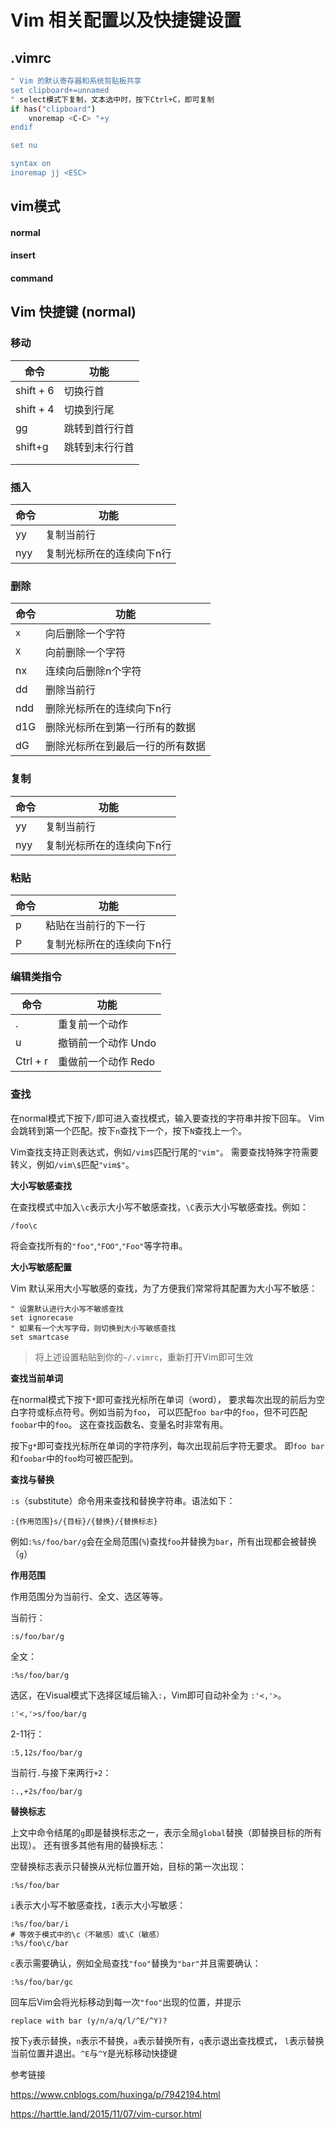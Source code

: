 # Vim 相关配置以及快捷键设置

## .vimrc

```sh
" Vim 的默认寄存器和系统剪贴板共享
set clipboard+=unnamed
" select模式下复制，文本选中时，按下Ctrl+C，即可复制
if has("clipboard")
    vnoremap <C-C> "+y
endif

set nu

syntax on
inoremap jj <ESC>


```



## vim模式

#### normal 

#### insert

#### command

## Vim 快捷键 (normal)

### 移动

| 命令      | 功能           |
| --------- | -------------- |
| shift + 6 | 切换行首       |
| shift + 4 | 切换到行尾     |
| gg        | 跳转到首行行首 |
| shift+g   | 跳转到末行行首 |
|           |                |
|           |                |

### 插入

| 命令 | 功能                      |
| ---- | ------------------------- |
| yy   | 复制当前行                |
| nyy  | 复制光标所在的连续向下n行 |

### 删除

| 命令 | 功能                             |
| ---- | -------------------------------- |
| `x`  | 向后删除一个字符                 |
| `X`  | 向前删除一个字符                 |
| nx   | 连续向后删除n个字符              |
| dd   | 删除当前行                       |
| ndd  | 删除光标所在的连续向下n行        |
| d1G  | 删除光标所在到第一行所有的数据   |
| dG   | 删除光标所在到最后一行的所有数据 |

### 复制

| 命令 | 功能                      |
| ---- | ------------------------- |
| yy   | 复制当前行                |
| nyy  | 复制光标所在的连续向下n行 |

### 粘贴

| 命令 | 功能                      |
| ---- | ------------------------- |
| p    | 粘贴在当前行的下一行      |
| P    | 复制光标所在的连续向下n行 |

### 编辑类指令

| 命令     | 功能                |
| -------- | ------------------- |
| .        | 重复前一个动作      |
| u        | 撤销前一个动作 Undo |
| Ctrl + r | 重做前一个动作 Redo |

### 查找

在normal模式下按下`/`即可进入查找模式，输入要查找的字符串并按下回车。 Vim会跳转到第一个匹配。按下`n`查找下一个，按下`N`查找上一个。

Vim查找支持正则表达式，例如`/vim$`匹配行尾的`"vim"`。 需要查找特殊字符需要转义，例如`/vim\$`匹配`"vim$"`。

**大小写敏感查找**

在查找模式中加入`\c`表示大小写不敏感查找，`\C`表示大小写敏感查找。例如：

```
/foo\c
```

将会查找所有的`"foo"`,`"FOO"`,`"Foo"`等字符串。

**大小写敏感配置**

Vim 默认采用大小写敏感的查找，为了方便我们常常将其配置为大小写不敏感：

```
" 设置默认进行大小写不敏感查找
set ignorecase
" 如果有一个大写字母，则切换到大小写敏感查找
set smartcase 
```

> 将上述设置粘贴到你的`~/.vimrc`，重新打开Vim即可生效

**查找当前单词**

在normal模式下按下`*`即可查找光标所在单词（word）， 要求每次出现的前后为空白字符或标点符号。例如当前为`foo`， 可以匹配`foo bar`中的`foo`，但不可匹配`foobar`中的`foo`。 这在查找函数名、变量名时非常有用。

按下`g*`即可查找光标所在单词的字符序列，每次出现前后字符无要求。 即`foo bar`和`foobar`中的`foo`均可被匹配到。

**查找与替换**

`:s`（substitute）命令用来查找和替换字符串。语法如下：

```
:{作用范围}s/{目标}/{替换}/{替换标志}
```

例如`:%s/foo/bar/g`会在全局范围(`%`)查找`foo`并替换为`bar`，所有出现都会被替换（`g`）

**作用范围**

作用范围分为当前行、全文、选区等等。

当前行：

```
:s/foo/bar/g
```

全文：

```
:%s/foo/bar/g
```

选区，在Visual模式下选择区域后输入`:`，Vim即可自动补全为 `:'<,'>`。

```
:'<,'>s/foo/bar/g
```

2-11行：

```
:5,12s/foo/bar/g
```

当前行`.`与接下来两行`+2`：

```
:.,+2s/foo/bar/g
```

**替换标志**

上文中命令结尾的`g`即是替换标志之一，表示全局`global`替换（即替换目标的所有出现）。 还有很多其他有用的替换标志：

空替换标志表示只替换从光标位置开始，目标的第一次出现：

```
:%s/foo/bar
```

`i`表示大小写不敏感查找，`I`表示大小写敏感：

```
:%s/foo/bar/i
# 等效于模式中的\c（不敏感）或\C（敏感）
:%s/foo\c/bar
```

`c`表示需要确认，例如全局查找`"foo"`替换为`"bar"`并且需要确认：

```
:%s/foo/bar/gc
```

回车后Vim会将光标移动到每一次`"foo"`出现的位置，并提示

```
replace with bar (y/n/a/q/l/^E/^Y)?
```

按下`y`表示替换，`n`表示不替换，`a`表示替换所有，`q`表示退出查找模式， `l`表示替换当前位置并退出。`^E`与`^Y`是光标移动快捷键









参考链接

https://www.cnblogs.com/huxinga/p/7942194.html

https://harttle.land/2015/11/07/vim-cursor.html

